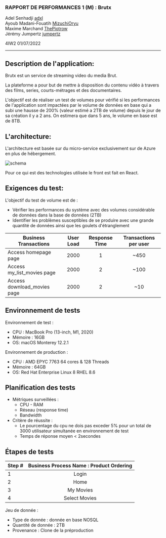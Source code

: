 ### RAPPORT DE PERFORMANCES 1 (M) : Brutx

Adel Senhadji [adxl](https://github.com/adxl)  
Ayoub Madani-Fouatih [MizuchiOryu](https://github.com/MizuchiOryu)  
Maxime Marchand [ThePiotrow](https://github.com/ThePiotrow)  
Jérémy Jumpertz [jumpertz](https://github.com/jumpert)

4IW2 
01/07/2022

---

## Description de l'application:

Brutx est un service de streaming video du media Brut.  

La plateforme a pour but de mettre à disposition du contenu vidéo à travers des films, series, courts-métrages et des documentaires.


L'objectif est de réaliser un test de volumes pour vérifié si les performances de l'application sont impactées par le volume de données en base qui a subi une hausse de 200% (valeur estimé a 2TB de volume)  depuis le jour de sa création il y a 2 ans.
On estimera que dans 5 ans, le volume en base est de 8TB.



## L'architecture:

L'architecture est basée sur du micro-service exclusivement sur de Azure en plus de hébergement.

![schema](https://experienceswp.blob.core.windows.net/uploads/2019/04/Archi-4.png)

Pour ce qui est des technologies utilisée le front est fait en React.

## Exigences du test:

L'objectif du test de volume est de :

- Vérifier les performances du système avec des volumes considérable de données dans la base de données (2TB)
- Identifier les problèmes susceptibles de se produire avec une grande quantité de données ainsi que les goulets d'étranglement


| Business Transactions | User Load | Response Time | Transactions per user |
|--------------|:-----------:|:------------:|:------------:|
| Access homepage page | 2000 | 1 | ~450 |
| Access my_list_movies page | 2000 | 2 | ~100 |
| Access download_movies page | 2000 | 2 | ~10 |

## Environnement de tests

Environnement de test :
- CPU : MacBook Pro (13-inch, M1, 2020)
- Mémoire : 16GB
- OS: macOS Monterey 12.2.1

Environnement de production :
- CPU : AMD EPYC 7763 64 cores & 128 Threads
- Mémoire : 64GB
- OS: Red Hat Enterprise Linux 8 RHEL 8.6


## Planification des tests

- Métriques surveillées : 
    - CPU - RAM 
    - Réseau (response time) 
    - Bandwidth
- Critère de réussite : 
    - Le pourcentage du cpu ne dois pas exceder 5% pour un total de 3000 utilisateur simultanée en environnement de test
    - Temps de réponse moyen < 2secondes


## Étapes de tests

| Step # | Business Process Name : Product Ordering |
|--------------|:-----------:|
| 1 | Login |
| 2 | Home |
| 3 | My Movies |
| 4 | Select Movies |

Jeu de donnée :
 - Type de donnée : donnée en base NOSQL
 - Quantité de donnée : 2TB
 - Provenance : Clone de la préproduction
